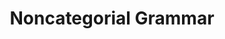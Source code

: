 ---
word: "true"

title: "Noncategorial Grammar"

categories: ['']

tags: ['Noncategorial', 'Grammar']

arwords: 'القواعد غير الفئوية'

arexps: []

enwords: ['Noncategorial Grammar']

enexps: []

arlexicons: 'ق'

enlexicons: 'N'

authors: ['Ruqayya Roshdy']

translators: ['']

citations: 'مقدمة في حوسبة اللغة العربية'

sources: 'مركز الملك عبدالله بن عبدالعزيز الدولي لخدمة اللغة العربية'

slug: ""
---